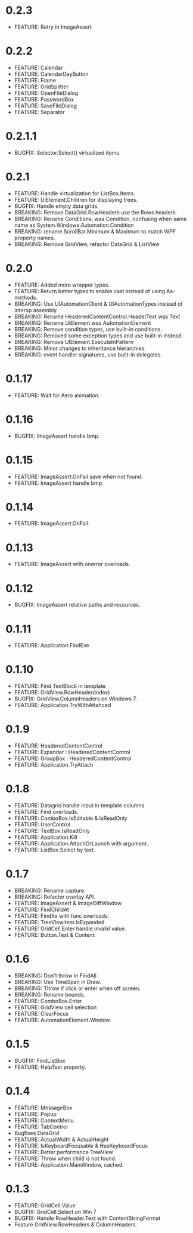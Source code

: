 # 0.2.3
* FEATURE: Retry in ImageAssert

# 0.2.2
* FEATURE: Calendar
* FEATURE: CalendarDayButton
* FEATURE: Frame
* FEATURE: GridSplitter
* FEATURE: OpenFileDialog
* FEATURE: PasswordBox
* FEATURE: SaveFileDialog
* FEATURE: Separator

# 0.2.1.1
* BUGFIX: Selector.Select() virtualized items.

# 0.2.1
* FEATURE: Handle virtualization for ListBox.Items.
* FEATURE: UiElement.Children for displaying trees.
* BUGFIX: Handle empty data grids.
* BREAKING: Remove DataGrid.RowHeaders use the Rows headers.
* BREAKING: Rename Conditions, was Condition, confusing when same name as System.Windows.Automation.Condition
* BREAKING: rename ScrollBar.Minimum & Maximum to match WPF property names.
* BREAKING: Remove GridView, refactor DataGrid & ListView

# 0.2.0
* FEATURE: Added more wrapper types.
* FEATURE: Return better types to enable cast instead of using As-methods.
* BREAKING: Use UIAutomationClient & UIAutomationTypes instead of interop assembly.
* BREAKING: Rename HeaderedContentControl.HeaderText was Text
* BREAKING: Rename UiElement was AutomationElement
* BREAKING: Remove condition types, use built-in conditions.
* BREAKING: Removed some exception types and use built-in instead.
* BREAKING: Remove UIElement.ExecuteInPattern
* BREAKING: Minor changes to inheritance hierarchies.
* BREAKING: event handler signatures, use built-in delegates.

# 0.1.17
* FEATURE: Wait for Aero animation.

# 0.1.16
* BUGFIX: ImageAssert handle bmp.

# 0.1.15
* FEATURE: ImageAssert.OnFail save when not found.
* FEATURE: ImageAssert handle bmp.

# 0.1.14
* FEATURE: ImageAssert.OnFail.

# 0.1.13
* FEATURE: ImageAssert with onerror overloads.

# 0.1.12
* BUGFIX: ImageAssert relative paths and resources.

# 0.1.11
* FEATURE: Application.FindExe

# 0.1.10
* FEATURE: Find TextBlock in template
* FEATURE: GridView.RowHeader(index)
* BUGFIX: GridView.ColumnHeaders on Windows 7.
* FEATURE: Application.TryWithAttahced

# 0.1.9
* FEATURE: HeaderedContentControl
* FEATURE: Expander : HeaderedContentControl
* FEATURE: GroupBox : HeaderedContentControl
* FEATURE: Application.TryAttach

# 0.1.8
* FEATURE: Datagrid handle input in template columns.
* FEATURE: Find overloads.
* FEATURE: ComboBox.IsEditable & IsReadOnly
* FEATURE: UserControl
* FEATURE: TextBox.IsReadOnly
* FEATURE: Application.Kill
* FEATURE: Application.AttachOrLaunch with argument.
* FEATURE: ListBox.Select by text.

# 0.1.7
* BREAKING: Rename capture.
* BREAKING: Refactor overlay API.
* FEATURE: ImageAssert & ImageDiffWindow
* FEATURE: FindChildAt
* FEATURE: FindXx with func overloads.
* FEATURE: TreeViewItem.IsExpanded
* FEATURE: GridCell.Enter handle invalid value.
* FEATURE: Button.Text & Content.

# 0.1.6
* BREAKING: Don't throw in FindAll
* BREAKING: Use TimeSpan in Draw.
* BREAKING: Throw if click or enter when off screen.
* BREAKING: Rename bounds.
* FEATURE: ComboBox.Enter
* FEATURE: GridView cell selection
* FEATURE: ClearFocus
* FEATURE: AutomationElement.Window

# 0.1.5
* BUGFIX: FindListBox
* FEATURE: HelpText property.

# 0.1.4
* FEATURE: MessageBox
* FEATURE: Popup
* FEATURE: ContextMenu
* FEATURE: TabControl
* Bugfixes DataGrid
* FEATURE: ActualWidth & ActualHeight
* FEATURE: IsKeyboardFocusable & HasKeyboardFocus
* FEATURE: Better performance TreeView
* FEATURE: Throw when child is not found.
* FEATURE: Application.MainWindow, cached.

# 0.1.3
* FEATURE: GridCell.Value
* BUGFIX: GridCell.Select on Win 7
* BUGFIX: Handle RowHeader.Text with ContentStringFormat
* Feature GridView.RowHeaders & ColumnHeaders.